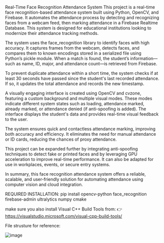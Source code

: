 Real-Time Face Recognition Attendance System
This project is a real-time face recognition-based attendance system built using Python, OpenCV, and Firebase. It automates the attendance process by detecting and recognizing faces from a webcam feed, then marking attendance in a Firebase Realtime Database. This system is designed for educational institutions looking to modernize their attendance tracking methods.

The system uses the face_recognition library to identify faces with high accuracy. It captures frames from the webcam, detects faces, and compares them to known encodings stored in a serialized file using Python’s pickle module. When a match is found, the student’s information—such as name, ID, major, and attendance count—is retrieved from Firebase.

To prevent duplicate attendance within a short time, the system checks if at least 30 seconds have passed since the student's last recorded attendance. If so, it updates the total attendance and records the new timestamp.

A visually engaging interface is created using OpenCV and cvzone, featuring a custom background and multiple visual modes. These modes indicate different system states such as loading, attendance marked, already marked, or attendance denied (if anti-spoofing is added). The interface displays the student's data and provides real-time visual feedback to the user.

The system ensures quick and contactless attendance marking, improving both accuracy and efficiency. It eliminates the need for manual attendance or ID cards, reducing the chances of proxy attendance.

This project can be expanded further by integrating anti-spoofing techniques to detect fake or printed faces and by leveraging GPU acceleration to improve real-time performance. It can also be adapted for use in workplaces, events, or secure entry systems.

In summary, this face recognition attendance system offers a reliable, scalable, and user-friendly solution for automating attendance using computer vision and cloud integration.

REQUIRED INSTALLATION:
pip install opencv-python face_recognition firebase-admin ultralytics numpy cmake


make sure you also install Visual C++ Build Tools from:
👉 https://visualstudio.microsoft.com/visual-cpp-build-tools/



File strusture for reference:



![image](https://github.com/user-attachments/assets/4e589619-40ae-412c-a141-be843f5c93ea)
